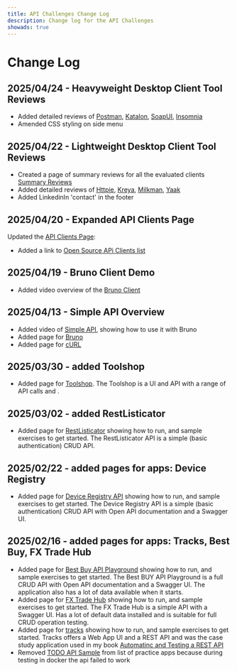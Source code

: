 ```yaml
---
title: API Challenges Change Log
description: Change log for the API Challenges
showads: true
---
```


# Change Log

## 2025/04/24 - Heavyweight Desktop Client Tool Reviews

- Added detailed reviews of [Postman](/tools/clients/postman), [Katalon](/tools/clients/katalon), [SoapUI](/tools/clients/soapui), [Insomnia](/tools/clients/insomnia)
- Amended CSS styling on side menu

## 2025/04/22 - Lightweight Desktop Client Tool Reviews

- Created a page of summary reviews for all the evaluated clients [Summary Reviews](/tools/clients/summary-reviews)
- Added detailed reviews of [Httpie](/tools/clients/httpie), [Kreya](/tools/clients/kreya), [Milkman](/tools/clients/milkman), [Yaak](/tools/clients/yaak)
- Added LinkedinIn 'contact' in the footer

## 2025/04/20 - Expanded API Clients Page

Updated the [API Clients Page](/tools/clients):

- Added a link to [Open Source APi Clients list](https://github.com/stepci/awesome-api-clients)

## 2025/04/19 - Bruno Client Demo

- Added video overview of the [Bruno Client](/tools/clients/bruno)

## 2025/04/13 - Simple API Overview

- Added video of [Simple API](/practice-modes/simpleapi), showing how to use it with Bruno
- Added page for [Bruno](/tools/clients/bruno)
- Added page for [cURL](/tools/clients/curl)

## 2025/03/30 - added Toolshop

- Added page for [Toolshop](/practice-sites/apps/toolshop). The Toolshop is a UI and API with a range of API calls and .


## 2025/03/02 - added RestListicator

- Added page for [RestListicator](/practice-sites/apps/restlisticator) showing how to run, and sample exercises to get started. The RestListicator API is a simple (basic authentication) CRUD API.


## 2025/02/22 - added pages for apps: Device Registry

- Added page for [Device Registry API](/practice-sites/apps/deviceregistry) showing how to run, and sample exercises to get started. The Device Registry API is a simple (basic authentication) CRUD API with Open API documentation and a Swagger UI.


## 2025/02/16 - added pages for apps: Tracks, Best Buy, FX Trade Hub

- Added page for [Best Buy API Playground](/practice-sites/apps/bestbuy) showing how to run, and sample exercises to get started. The Best BUY API Playground is a full CRUD API with Open API documentation and a Swagger UI. The application also has a lot of data available when it starts.
- Added page for [FX Trade Hub](/practice-sites/apps/fxtradehub) showing how to run, and sample exercises to get started. The FX Trade Hub is a simple API with a Swagger UI. Has a lot of default data installed and is suitable for full CRUD operation testing. 
- Added page for [tracks](/practice-sites/apps/tracks) showing how to run, and sample exercises to get started. Tracks offers a Web App UI and a REST API and was the case study application used in my book [Automatinc and Testing a REST API](https://www.eviltester.com/page/books/automating-testing-api-casestudy/)
- Removed [TODO API Sample](https://github.com/g33klady/TodoApiSample) from list of practice apps because during testing in docker the api failed to work